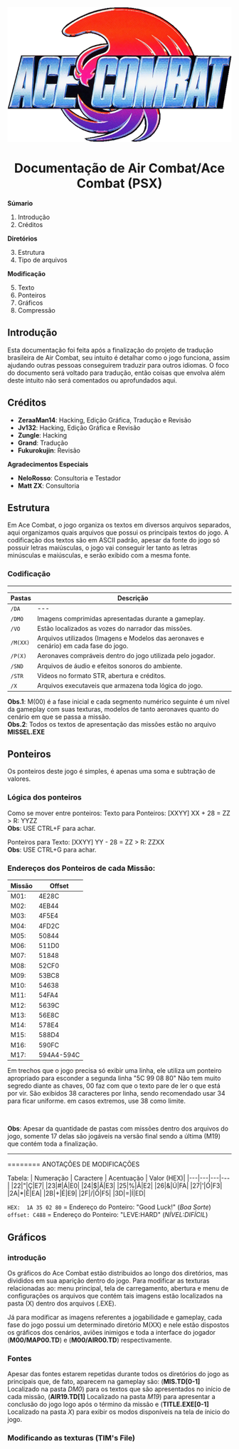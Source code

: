 <div align="center">

![logo](https://github.com/Matizhill/Ace-Combat-PTBR/blob/main/image/logo.png)

# Documentação de Air Combat/Ace Combat (PSX)

</div>

**Súmario**
1. Introdução
2. Créditos

**Diretórios**

3. Estrutura
4. Tipo de arquivos

**Modificação**

5. Texto
6. Ponteiros
7. Gráficos
8. Compressão


## Introdução
Esta documentação foi feita após a finalização do projeto de tradução brasileira de Air Combat,
seu intuito é detalhar como o jogo funciona, assim ajudando outras pessoas conseguirem traduzir para
outros idiomas. O foco do documento será voltado para tradução, então coisas que envolva além deste intuito
não será comentados ou aprofundados aqui.

## Créditos
- **ZeraaMan14**: Hacking, Edição Gráfica, Tradução e Revisão
- **Jv132**: Hacking, Edição Gráfica e Revisão
- **Zungle**: Hacking
- **Grand**: Tradução
- **Fukurokujin**: Revisão

**Agradecimentos Especiais**
- **NeloRosso**: Consultoria e Testador
- **Matt ZX**: Consultoria

## Estrutura

Em Ace Combat, o jogo organiza os textos em diversos arquivos separados, aqui organizamos quais arquivos que possui os principais textos do jogo. A codificação dos textos são em ASCII padrão, apesar da fonte do jogo só possuir letras maiúsculas, o jogo vai conseguir ler tanto as letras minúsculas e maiúsculas, e serão exibido com a mesma fonte.

### Codificação

<hr>

| Pastas | Descrição |
| --- | --- |
| `/DA` | --- |
| `/DMO` | Imagens comprimidas apresentadas durante a gameplay. |
| `/VO` | Estão localizados as vozes do narrador das missões. |
| `/M(XX)` | Arquivos utilizados (Imagens e Modelos das aeronaves e cenário) em cada fase do jogo. |
| `/P(X)` | Aeronaves compráveis dentro do jogo utilizada pelo jogador. |
| `/SND` | Arquivos de áudio e efeitos sonoros do ambiente. |
| `/STR` | Vídeos no formato STR, abertura e créditos. |
| `/X` | Arquivos executaveis que armazena toda lógica do jogo. |

**Obs.1**: M(00) é  a fase inicial e  cada segmento numérico seguinte é um nível da gameplay com suas texturas, modelos de tanto aeronaves quanto do cenário em que se passa a missão.
<br> 
**Obs.2**: Todos os textos de apresentação das missões estão no arquivo __MISSEL.EXE__

## Ponteiros

Os ponteiros deste jogo é simples, é apenas uma soma e subtração de valores.

### Lógica dos ponteiros
Como se mover entre ponteiros:
Texto para Ponteiros:
[XXYY] XX + 28 = ZZ > R: YYZZ
<br>
**Obs**: USE CTRL+F para achar.

Ponteiros para Texto:
[XXYY] YY - 28 = ZZ > R: ZZXX
<br>
**Obs**: USE CTRL+G para achar.

### Endereços dos Ponteiros de cada Missão:

| Missão | Offset |
|---|---|
| M01:| 4E28C|
| M02:| 4EB44|
| M03:| 4F5E4|
| M04:| 4FD2C|
| M05:| 50844|
| M06:| 511D0|
| M07:| 51848|
| M08:| 52CF0|
| M09:| 53BC8|
| M10:| 54638|
| M11:| 54FA4|
| M12:| 5639C|
| M13:| 56E8C|
| M14:| 578E4|
| M15:| 588D4|
| M16:| 590FC|
| M17:| 594A4-594C |

Em trechos que o jogo precisa só exibir uma linha, ele utiliza um ponteiro apropriado para esconder a segunda linha "5C 99 08 80"
Não tem muito segredo diante as chaves, 00 faz com que o texto pare de ler o que está por vir.
São exibidos 38 caracteres por linha, sendo recomendado usar 34 para ficar uniforme.
em casos extremos, use 38 como limite.

<br>

**Obs**: Apesar da quantidade de pastas com missões dentro dos arquivos do jogo, somente 17 delas são jogáveis na versão final sendo a última (M19) que contém toda a finalização.

<hr>
========
ANOTAÇÕES DE MODIFICAÇÕES

Tabela:
| Numeração | Caractere | Acentuação | Valor   (HEX)|
|---|---|---|---|
|22|"|Ç|E7|
|23|#|Á|E0|
|24|$|Ã|E3|
|25|%|Â|E2|
|26|&|Ú|FA|
|27|'|Ó|F3|
|2A|*|Ê|EA|
|2B|+|É|E9|
|2F|/|Õ|F5|
|3D|=|Í|ED|


`HEX:  1A 35 02 80` = Endereço do Ponteiro: "Good Luck!" (_Boa Sorte_)
<br>
`offset: C488` = Endereço do Ponteiro: "LEVE:HARD" (_NÍVEL:DIFÍCIL_)


## Gráficos

### introdução
Os gráficos do Ace Combat estão distribuidos ao longo dos diretórios, mas divididos em sua aparição dentro do jogo. Para modificar as texturas relacionadas ao: menu principal, tela de carregamento, abertura e menu de configurações os arquivos que contém tais imagens estão localizados na pasta (X) dentro dos arquivos (.EXE).

Já para modificar as imagens referentes a jogabilidade e gameplay, cada fase do jogo possui um determinado diretório M(XX) e nele estão dispostos os gráficos dos cenários, aviões inimigos e toda a interface do jogador (**M00/MAP00.TD**) e (**M00/AIR00.TD**) respectivamente.

### Fontes 

Apesar das fontes estarem repetidas durante todos os diretórios do jogo as principais que, de fato, aparecem na gameplay são: 
(**MIS.TD[0-1]** Localizado na pasta *DM0*) para os textos que são apresentados no início de cada missão, (**AIR19.TD[1]** Localizado na pasta *M19*) para apresentar a conclusão do jogo logo após o término da missão e (**TITLE.EXE[0-1]** Localizado na pasta *X*) para exibir os modos disponíveis na tela de ínicio do jogo.

### Modificando as texturas (TIM's File)
